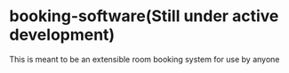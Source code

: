 # booking-software(Still under active development)
This is meant to be an extensible room booking system for use by anyone
